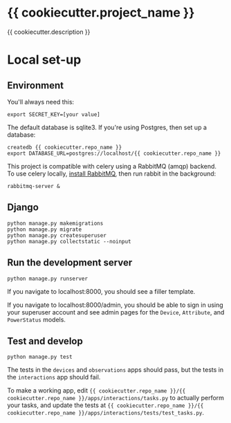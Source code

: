 # {{ cookiecutter.project_name }}
{{ cookiecutter.description }}

# Local set-up
## Environment
You'll always need this:
```
export SECRET_KEY=[your value]
```

The default database is sqlite3. If you're using Postgres, then set up a database:
```
createdb {{ cookiecutter.repo_name }}
export DATABASE_URL=postgres://localhost/{{ cookiecutter.repo_name }}
```

This project is compatible with celery using a RabbitMQ (amqp) backend.
To use celery locally, [install RabbitMQ](https://www.rabbitmq.com/download.html),
then run rabbit in the background:
```
rabbitmq-server &
```

## Django
```
python manage.py makemigrations
python manage.py migrate
python manage.py createsuperuser
python manage.py collectstatic --noinput
```

## Run the development server
```
python manage.py runserver
```

If you navigate to localhost:8000, you should see a filler template.

If you navigate to localhost:8000/admin, you should be able to sign in using your superuser account
and see admin pages for the `Device`, `Attribute`, and `PowerStatus` models.

## Test and develop
```
python manage.py test
```

The tests in the `devices` and `observations` apps should pass, but the tests in the `interactions` app should fail.

To make a working app, edit `{{ cookiecutter.repo_name }}/{{ cookiecutter.repo_name }}/apps/interactions/tasks.py`
to actually perform your tasks,
and update the tests at `{{ cookiecutter.repo_name }}/{{ cookiecutter.repo_name }}/apps/interactions/tests/test_tasks.py`.
